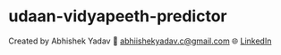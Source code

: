 # udaan-vidyapeeth-predictor
Created by Abhishek Yadav
📧 abhiishekyadav.c@gmail.com
🌐 [LinkedIn](www.linkedin.com/in/Abhiishek-Yadav)
